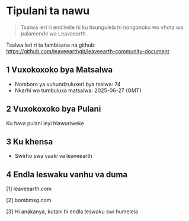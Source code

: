 # Tipulani ta nawu

>Tsalwa leri ri endliwile hi ku tisungulela hi nongonoko wo vhota wa palamende wa Leaveearth.

Tsalwa leri ri ta fambisana na github: https://github.com/leaveearthgit/leaveearth-community-document

## 1 Vuxokoxoko bya Matsalwa

- Nomboro ya vuhundzuluxeri bya tsalwa: 74
- Nkarhi wo tumbuluxa matsalwa: 2025-06-27 (GMT)

## 2 Vuxokoxoko bya Pulani

Ku hava pulani leyi hlawuriweke

## 3 Ku khensa
* Swirho swa vaaki va leaveearth

## 4 Endla leswaku vanhu va duma
[1] leaveearth.com

[2] bombmsg.com

[3] Hi anakanya, kutani hi endla leswaku swi humelela